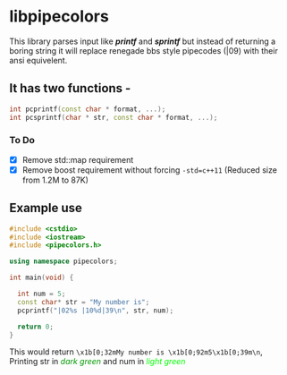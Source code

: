 # libpipecolors


This library parses input like **_printf_** and **_sprintf_** but instead of returning a boring string it will replace renegade bbs style    pipecodes (|09) with their ansi equivelent.
 
## It has two functions -
```c++
int pcprintf(const char * format, ...);
int pcsprintf(char * str, const char * format, ...);
```
### To Do
- [x] Remove std::map requirement
- [x] Remove boost requirement without forcing `-std=c++11` (Reduced size from 1.2M to 87K)

## Example use

```c++
#include <cstdio>
#include <iostream>
#include <pipecolors.h>

using namespace pipecolors;

int main(void) {

  int num = 5;
  const char* str = "My number is";
  pcprintf("|02%s |10%d|39\n", str, num);

  return 0;
}
```
This would return `\x1b[0;32mMy number is \x1b[0;92m5\x1b[0;39m\n`,
Printing str in <span style="color:#009900;">*dark green*</span> and num in <span style="color:#00FF00;">*light green*</span>
